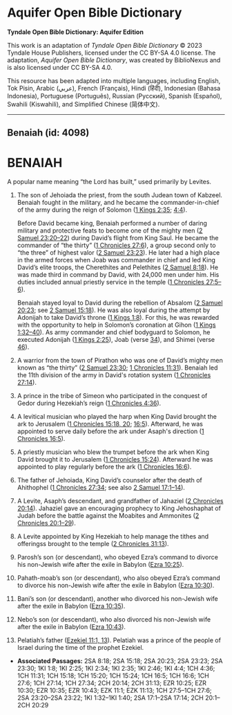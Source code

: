 # Aquifer Open Bible Dictionary

**Tyndale Open Bible Dictionary: Aquifer Edition**

This work is an adaptation of *Tyndale Open Bible Dictionary* © 2023 Tyndale House Publishers, licensed under the CC BY\-SA 4\.0 license. The adaptation, *Aquifer Open Bible Dictionary*, was created by BiblioNexus and is also licensed under CC BY\-SA 4\.0\.

This resource has been adapted into multiple languages, including English, Tok Pisin, Arabic (عربي), French (Français), Hindi (हिंदी), Indonesian (Bahasa Indonesia), Portuguese (Português), Russian (Русский), Spanish (Español), Swahili (Kiswahili), and Simplified Chinese (简体中文).



--------------------------------

## Benaiah (id: 4098)

BENAIAH
=======

A popular name meaning “the Lord has built,” used primarily by Levites.

1. The son of Jehoiada the priest, from the south Judean town of Kabzeel. Benaiah fought in the military, and he became the commander\-in\-chief of the army during the reign of Solomon ([1 Kings 2:35](https://ref.ly/1Kgs2:35); [4:4](https://ref.ly/1Kgs4:4)).

    Before David became king, Benaiah performed a number of daring military and protective feats to become one of the mighty men ([2 Samuel 23:20](https://ref.ly/2Sam23:20-2Sam23:22)[–](https://ref.ly/2Sam23:20-2Sam23:22)[22](https://ref.ly/2Sam23:20-2Sam23:22)) during David’s flight from King Saul. He became the commander of “the thirty” ([1 Chronicles 27:6](https://ref.ly/1Chr27:6)), a group second only to “the three” of highest valor ([2 Samuel 23:23](https://ref.ly/2Sam23:23)). He later had a high place in the armed forces when Joab was commander in chief and led King David’s elite troops, the Cherethites and Pelethites ([2 Samuel 8:18](https://ref.ly/2Sam8:18)). He was made third in command by David, with 24,000 men under him. His duties included annual priestly service in the temple ([1 Chronicles 27:5](https://ref.ly/1Chr27:5-1Chr27:6)[–](https://ref.ly/1Chr27:5-1Chr27:6)[6](https://ref.ly/1Chr27:5-1Chr27:6)).

    Benaiah stayed loyal to David during the rebellion of Absalom ([2 Samuel 20:23](https://ref.ly/2Sam20:23); see [2 Samuel 15:18](https://ref.ly/2Sam15:18)). He was also loyal during the attempt by Adonijah to take David’s throne ([1 Kings 1:8](https://ref.ly/1Kgs1:8)). For this, he was rewarded with the opportunity to help in Solomon’s coronation at Gihon ([1 Kings 1:32](https://ref.ly/1Kgs1:32-1Kgs1:40)[–](https://ref.ly/1Kgs1:32-1Kgs1:40)[40](https://ref.ly/1Kgs1:32-1Kgs1:40)). As army commander and chief bodyguard to Solomon, he executed Adonijah ([1 Kings 2:25](https://ref.ly/1Kgs2:25)), Joab (verse [34](https://ref.ly/1Kgs2:34)), and Shimei (verse [46](https://ref.ly/1Kgs2:46)).

2. A warrior from the town of Pirathon who was one of David’s mighty men known as “the thirty” ([2 Samuel 23:30](https://ref.ly/2Sam23:30); [1 Chronicles 11:31](https://ref.ly/1Chr11:31)). Benaiah led the 11th division of the army in David's rotation system ([1 Chronicles 27:14](https://ref.ly/1Chr27:14)).
3. A prince in the tribe of Simeon who participated in the conquest of Gedor during Hezekiah’s reign ([1 Chronicles 4:36](https://ref.ly/1Chr4:36)).
4. A levitical musician who played the harp when King David brought the ark to Jerusalem ([1 Chronicles 15:18, 20](https://ref.ly/1Chr15:18,1Chr15:20); [16:5](https://ref.ly/1Chr16:5)). Afterward, he was appointed to serve daily before the ark under Asaph's direction ([1 Chronicles 16:5](https://ref.ly/1Chr16:5)).
5. A priestly musician who blew the trumpet before the ark when King David brought it to Jerusalem ([1 Chronicles 15:24](https://ref.ly/1Chr15:24)). Afterward he was appointed to play regularly before the ark ([1 Chronicles 16:6](https://ref.ly/1Chr16:6)).
6. The father of Jehoiada, King David’s counselor after the death of Ahithophel ([1 Chronicles 27:34](https://ref.ly/1Chr27:34); see also [2 Samuel 17:1](https://ref.ly/2Sam17:1-2Sam17:14)[–](https://ref.ly/2Sam17:1-2Sam17:14)[14](https://ref.ly/2Sam17:1-2Sam17:14)).
7. A Levite, Asaph’s descendant, and grandfather of Jahaziel ([2 Chronicles 20:14](https://ref.ly/2Chr20:14)). Jahaziel gave an encouraging prophecy to King Jehoshaphat of Judah before the battle against the Moabites and Ammonites ([2 Chronicles 20:1](https://ref.ly/2Chr20:1-2Chr20:29)[–](https://ref.ly/2Chr20:1-2Chr20:29)[29](https://ref.ly/2Chr20:1-2Chr20:29)).
8. A Levite appointed by King Hezekiah to help manage the tithes and offeringss brought to the temple ([2 Chronicles 31:13](https://ref.ly/2Chr31:13)).
9. Parosh’s son (or descendant), who obeyed Ezra’s command to divorce his non\-Jewish wife after the exile in Babylon ([Ezra 10:25](https://ref.ly/Ezra10:25)).
10. Pahath\-moab’s son (or descendant), who also obeyed Ezra’s command to divorce his non\-Jewish wife after the exile in Babylon ([Ezra 10:30](https://ref.ly/Ezra10:30)).
11. Bani’s son (or descendant), another who divorced his non\-Jewish wife after the exile in Babylon ([Ezra 10:35](https://ref.ly/Ezra10:35)).
12. Nebo’s son (or descendant), who also divorced his non\-Jewish wife after the exile in Babylon ([Ezra 10:43](https://ref.ly/Ezra10:43)).
13. Pelatiah’s father ([Ezekiel 11:1, 13](https://ref.ly/Ezek11:1,Ezek11:13)). Pelatiah was a prince of the people of Israel during the time of the prophet Ezekiel.

* **Associated Passages:** 2SA 8:18; 2SA 15:18; 2SA 20:23; 2SA 23:23; 2SA 23:30; 1KI 1:8; 1KI 2:25; 1KI 2:34; 1KI 2:35; 1KI 2:46; 1KI 4:4; 1CH 4:36; 1CH 11:31; 1CH 15:18; 1CH 15:20; 1CH 15:24; 1CH 16:5; 1CH 16:6; 1CH 27:6; 1CH 27:14; 1CH 27:34; 2CH 20:14; 2CH 31:13; EZR 10:25; EZR 10:30; EZR 10:35; EZR 10:43; EZK 11:1; EZK 11:13; 1CH 27:5–1CH 27:6; 2SA 23:20–2SA 23:22; 1KI 1:32–1KI 1:40; 2SA 17:1–2SA 17:14; 2CH 20:1–2CH 20:29


